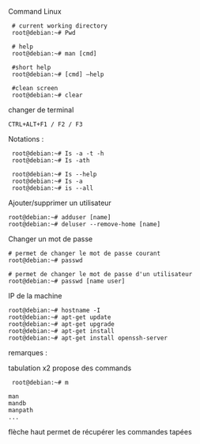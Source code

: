 Command Linux 

```
 # current working directory
 root@debian:~# Pwd

 # help  
 root@debian:~# man [cmd]

 #short help
 root@debian:~# [cmd] —help

 #clean screen
 root@debian:~# clear

```

changer de terminal 
```
CTRL+ALT+F1 / F2 / F3
```

Notations :
```
 root@debian:~# Is -a -t -h
 root@debian:~# Is -ath

 root@debian:~# Is --help
 root@debian:~# Is -a
 root@debian:~# is --all
```

Ajouter/supprimer un utilisateur
```
root@debian:~# adduser [name] 
root@debian:~# deluser --remove-home [name] 
```

Changer un mot de passe 
```
# permet de changer le mot de passe courant
root@debian:~# passwd

# permet de changer le mot de passe d'un utilisateur
root@debian:~# passwd [name user]
```

IP de la machine
```
root@debian:~# hostname -I
root@debian:~# apt-get update
root@debian:~# apt-get upgrade
root@debian:~# apt-get install
root@debian:~# apt-get install openssh-server
```
remarques :

tabulation x2 propose des commands
```
 root@debian:~# m 

man
mandb
manpath
...
```

flèche haut permet de récupérer les commandes tapées
